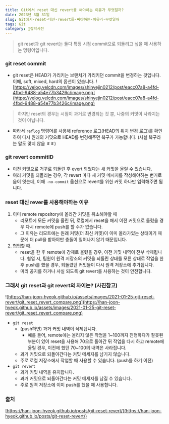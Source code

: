 ```yaml
---
title: Git에서 reset 대신 revert를 써야하는 이유가 무엇일까?
date: 2023년 3월 31일
slug: Git에서-reset-대신-revert를-써야하는-이유가-무엇일까
tags: Git
category: 🙏잡학사전
---
```


> git reset과 git revert는 둘다 특정 시점 commit으로 되돌리고 싶을 때 사용하는 명령어입니다.

### git reset commit

- git reset은 HEAD가 가리키는 브랜치가 가리키던 commit을 변경하는 것입니다. 이때, soft, mixed, hard의 옵션이 있습니다.
  ![https://velog.velcdn.com/images/shinyejin0212/post/eacc07a8-a4fd-4fbd-9488-a54e77b3426c/image.png](https://velog.velcdn.com/images/shinyejin0212/post/eacc07a8-a4fd-4fbd-9488-a54e77b3426c/image.png)

> 하지만 reset의 경우는 시점이 과거로 변경되는 것 뿐, 나중의 커밋이 사라지는 것이 아닙니다.

- 따라서 `reflog` 명령어를 사용해 reference 로그(HEAD의 위치 변경 로그)를 확인하여 다시 원래의 커밋으로 HEAD를 변경해주면 복구가 가능합니다. (사실 복구라는 말도 맞지 않음 ㅎㅎ)

### git revert commitID

- 이전 커밋으로 거꾸로 되돌린 후 evert 되었다는 새 커밋을 올릴 수 있습니다.
- 여러 커밋을 되돌리는 경우, 각 revert 마다 새 커밋 메시지를 작성해야하는 번거로움이 잇는데, 이때 `-no-commit` 옵션으로 revert를 위한 커밋 하나만 입력해주면 됩니다.

### reset 대신 rever를 사용해야하는 이유

1. 이미 remote repository에 올라간 커밋을 취소해야할 때
   - 리모트에 모든 커밋을 올린 뒤, 로컬에서 reset을 해서 이전 커밋으로 돌렸을 경우 다시 remote에 push를 할 수가 없습니다.
   - 그 이유는 리모트에는 원래 커밋(더 최신 커밋)이 이미 올라가있는 상태이기 때문에 더 pull을 받아야만 충돌이 일어나지 않기 때문입니다.
2. 협업할 때.
   - reset을 한 후 remote에 강제로 올렸을 경우, 이전 커밋 내역이 전부 삭제됩니다. 협업 시, 팀원이 원격 저장소의 커밋을 되돌린 상태를 모른 상태로 작업을 한후 push를 했을 경우, 되돌렸던 커밋들이 다시 원격 저장소에 추가됩니다.
   - 미리 공지를 하거나 사실 되도록 git revert를 사용하는 것이 안전합니다.

### 그래서 git reset과 git revert의 차이는? (사진참고)

![https://han-joon-hyeok.github.io/assets/images/2021-01-25-git-reset-revert/git_reset_revert_compare.png](https://han-joon-hyeok.github.io/assets/images/2021-01-25-git-reset-revert/git_reset_revert_compare.png)

- `git reset`
  - (push하면) 과거 커밋 내역이 삭제됩니다.
    - 예를 들어, remote에는 올리지 않은 작엄을 1~100까지 진행하다가 잘못된 부분이 있어 reset을 사용해 70으로 돌아간 뒤 작업을 다시 하고 remote에 올릴 경우, 이전에 했던 70~100의 내역은 사라집니다.
  - 과거 커밋으로 되돌아간다는 커밋 메세지를 남기지 않습니다.
  - 주로 로컬 저장소에서 작업할 때 사용할 수 있습니다. (push를 하기 이전)
- `git revert`
  - 과거 커밋 내역을 유지합니다.
  - 과거 커밋으로 되돌아간다는 커밋 메세지를 남길 수 있습니다.
  - 주로 원격 저장소에 이미 push를 했을 때 사용합니다.

### 출처

[https://han-joon-hyeok.github.io/posts/git-reset-revert/](https://han-joon-hyeok.github.io/posts/git-reset-revert/)
